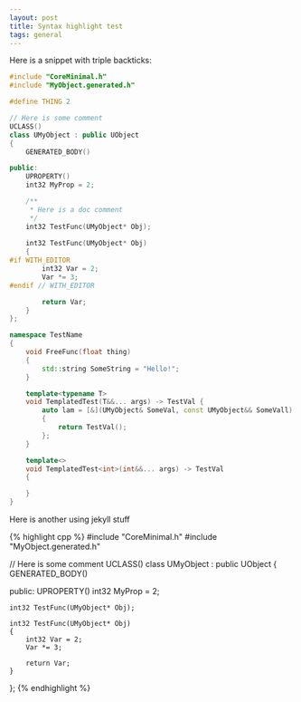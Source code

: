 ```yaml
---
layout: post
title: Syntax highlight test
tags: general
---
```


Here is a snippet with triple backticks:
```cpp
#include "CoreMinimal.h"
#include "MyObject.generated.h"

#define THING 2

// Here is some comment
UCLASS()
class UMyObject : public UObject
{
    GENERATED_BODY()

public:
    UPROPERTY()
    int32 MyProp = 2;

    /** 
     * Here is a doc comment
     */
    int32 TestFunc(UMyObject* Obj);
    
    int32 TestFunc(UMyObject* Obj)
    {
#if WITH_EDITOR
        int32 Var = 2;
        Var *= 3;
#endif // WITH_EDITOR

        return Var;
    }
};

namespace TestName 
{
    void FreeFunc(float thing) 
    {
        std::string SomeString = "Hello!";        
    }

    template<typename T>
    void TemplatedTest(T&&... args) -> TestVal {
        auto lam = [&](UMyObject& SomeVal, const UMyObject&& SomeVall)
        {
            return TestVal();
        };
    }

    template<>
    void TemplatedTest<int>(int&&... args) -> TestVal 
    {

    }
}
```

Here is another using jekyll stuff

{% highlight cpp %}
#include "CoreMinimal.h"
#include "MyObject.generated.h"

// Here is some comment
UCLASS()
class UMyObject : public UObject
{
    GENERATED_BODY()

public:
    UPROPERTY()
    int32 MyProp = 2;

    int32 TestFunc(UMyObject* Obj);
    
    int32 TestFunc(UMyObject* Obj)
    {
        int32 Var = 2;
        Var *= 3;

        return Var;
    }
};
{% endhighlight %}